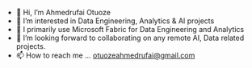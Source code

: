 - 👋 Hi, I’m Ahmedrufai Otuoze
- 👀 I’m interested in Data Engineering, Analytics & AI projects
- 🌱 I primarily use Microsoft Fabric for Data Engineering and Analytics 
- 💞️ I’m looking forward to collaborating on any remote AI, Data related projects.
- 📫 How to reach me ... otuozeahmedrufai@gmail.com

<!---
otuozeAhmed/otuozeAhmed is a ✨ special ✨ repository because its `README.md` (this file) appears on your GitHub profile.
You can click the Preview link to take a look at your changes.
--->
